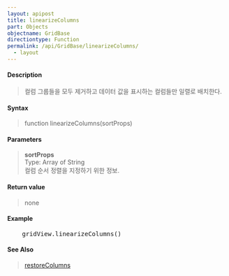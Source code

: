 ```yaml
---
layout: apipost
title: linearizeColumns
part: Objects
objectname: GridBase
directiontype: Function
permalink: /api/GridBase/linearizeColumns/
  - layout
---
```



#### Description

>  컬럼 그룹들을 모두 제거하고 데이터 값을 표시하는 컬럼들만 일렬로 배치한다.

#### Syntax

> function linearizeColumns(sortProps)

#### Parameters

> **sortProps**  
> Type: Array of String  
> 컬럼 순서 정렬을 지정하기 위한 정보.

#### Return value

> none

#### Example

<pre class="prettyprint">
    gridView.linearizeColumns()
</pre>

#### See Also 

> [restoreColumns](/api/GridBase/restoreColumns) 